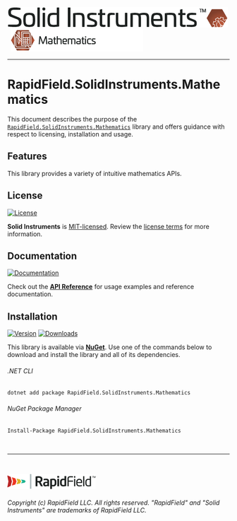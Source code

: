 <!--
Copyright (c) RapidField LLC. Licensed under the MIT License. See LICENSE.txt in the project root for license information.
-->

[![Solid Instruments](../../SolidInstruments.Logo.Color.Transparent.500w.png)](../../README.md)
<br />&nbsp;
![Mathematics](Label.Mathematics.300w.png)
- - -

# RapidField.SolidInstruments.Mathematics

This document describes the purpose of the [`RapidField.SolidInstruments.Mathematics`]() library and offers guidance with respect to licensing, installation and usage.

## Features

This library provides a variety of intuitive mathematics APIs.

## License

[![License](https://img.shields.io/github/license/rapidfield/solid-instruments?style=flat&color=lightseagreen&label=license&logo=open-access&logoColor=lightgrey)](../../LICENSE.txt)

**Solid Instruments** is [MIT-licensed](https://en.wikipedia.org/wiki/MIT_License). Review the [license terms](../../LICENSE.txt) for more information.

## Documentation

[![Documentation](https://img.shields.io/badge/documentation-website-tan?style=flat&logo=buffer&logoColor=lightgrey)](https://www.solidinstruments.com/api/RapidField.SolidInstruments.Mathematics.html)

Check out the [**API Reference**](https://www.solidinstruments.com/api/RapidField.SolidInstruments.Mathematics.html) for usage examples and reference documentation.

## Installation

[![Version](https://img.shields.io/nuget/vpre/RapidField.SolidInstruments.Mathematics?style=flat&color=blue&label=version&logo=nuget&logoColor=lightgrey)](https://www.nuget.org/packages/RapidField.SolidInstruments.Mathematics)
[![Downloads](https://img.shields.io/nuget/dt/RapidField.SolidInstruments.Mathematics?style=flat&color=blue&logo=nuget&logoColor=lightgrey)](https://www.nuget.org/packages/RapidField.SolidInstruments.Mathematics)

This library is available via [**NuGet**](https://docs.microsoft.com/en-us/nuget/quickstart/install-and-use-a-package-in-visual-studio). Use one of the commands below to download and install the library and all of its dependencies.

###### .NET CLI

```shell
dotnet add package RapidField.SolidInstruments.Mathematics
```

###### NuGet Package Manager

```shell
Install-Package RapidField.SolidInstruments.Mathematics
```

<br />

- - -

<br />

[![RapidField](../../RapidField.Logo.Color.Black.Transparent.200w.png)](https://www.rapidfield.com)

###### Copyright (c) RapidField LLC. All rights reserved. "RapidField" and "Solid Instruments" are trademarks of RapidField LLC.